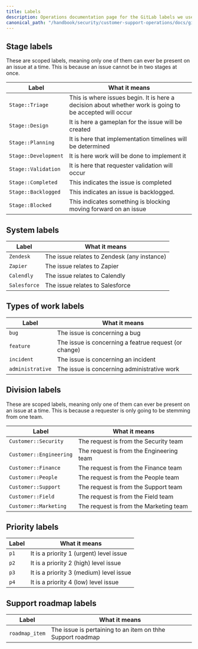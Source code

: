 ```yaml
---
title: Labels
description: Operations documentation page for the GitLab labels we use
canonical_path: "/handbook/security/customer-support-operations/docs/gitlab/labels"
---
```


## Stage labels

These are scoped labels, meaning only one of them can ever be present on an issue at a time. This is because an issue cannot be in two stages at once.

| Label | What it means |
|-------|---------------|
| `Stage::Triage` | This is where issues begin. It is here a decision about whether work is going to be accepted will occur |
| `Stage::Design` | It is here a gameplan for the issue will be created |
| `Stage::Planning` | It is here that implementation timelines will be determined |
| `Stage::Development` | It is here work will be done to implement it |
| `Stage::Validation` | It is here that requester validation will occur |
| `Stage::Completed` | This indicates the issue is completed |
| `Stage::Backlogged` | This indicates an issue is backlogged. |
| `Stage::Blocked` | This indicates something is blocking moving forward on an issue |

## System labels

| Label | What it means |
|-------|---------------|
| `Zendesk` | The issue relates to Zendesk (any instance) |
| `Zapier` | The issue relates to Zapier |
| `Calendly` | The issue relates to Calendly |
| `Salesforce` | The issue relates to Salesforce |

## Types of work labels

| Label | What it means |
|-------|---------------|
| `bug` | The issue is concerning a bug |
| `feature` | The issue is concerning a featrue request (or change) |
| `incident` | The issue is concerning an incident |
| `administrative` | The issue is concerning administrative work |

## Division labels

These are scoped labels, meaning only one of them can ever be present on an issue at a time. This is because a requester is only going to be stemming from one team.

| Label | What it means |
|-------|---------------|
| `Customer::Security` | The request is from the Security team |
| `Customer::Engineering` | The request is from the Engineering team |
| `Customer::Finance` | The request is from the Finance team |
| `Customer::People` | The request is from the People team |
| `Customer::Support` | The request is from the Support team |
| `Customer::Field` | The request is from the Field team |
| `Customer::Marketing` | The request is from the Marketing team |

## Priority labels

| Label | What it means |
|-------|---------------|
| `p1` | It is a priority 1 (urgent) level issue |
| `p2` | It is a priority 2 (high) level issue |
| `p3` | It is a priority 3 (medium) level issue |
| `p4` | It is a priority 4 (low) level issue |

## Support roadmap labels

| Label | What it means |
|-------|---------------|
| `roadmap_item` | The issue is pertaining to an item on thhe Support roadmap |

